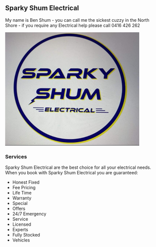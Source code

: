 ## Sparky Shum Electrical

My name is Ben Shum - you can call me the sickest cuzzy in the North Shore - if you require any Electrical help please call 0416 426 262

![alt text](https://github.com/winny1314/SparkyShumElectrical.io/blob/main/Image%201.png)

### Services

Sparky Shum Electrical are the best choice for all your electrical needs. When you book with Sparky Shum Electrical you are guaranteed:

- Honest Fixed
- Fee Pricing
- Life Time
- Warranty
- Special
- Offers
- 24/7 Emergency
- Service
- Licensed
- Experts
- Fully Stocked
- Vehicles

